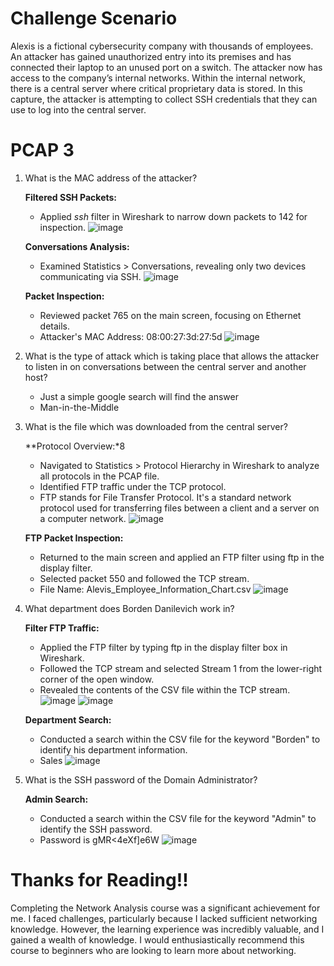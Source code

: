 # Challenge Scenario
Alexis is a fictional cybersecurity company with thousands of employees. An attacker has gained unauthorized entry into its premises and has connected their laptop to an unused port on a switch. The attacker now has access to the company’s internal networks. Within the internal network, there is a central server where critical proprietary data is stored. In this capture, the attacker is attempting to collect SSH credentials that they can use to log into the central server.
# PCAP 3
1. What is the MAC address of the attacker?

   **Filtered SSH Packets:**
   - Applied *ssh*  filter in Wireshark to narrow down packets to 142 for inspection.
     ![image](https://github.com/ZuanAce/SecurityBlueTeam_challenge/assets/147037911/2a0cbc11-be19-4ff5-96f9-79517f80a034)
   
   **Conversations Analysis:**
   - Examined Statistics > Conversations, revealing only two devices communicating via SSH.
     ![image](https://github.com/ZuanAce/SecurityBlueTeam_challenge/assets/147037911/3fb02e1d-2567-4014-9eb3-d06dd9efa409)
   
   **Packet Inspection:**
   - Reviewed packet 765 on the main screen, focusing on Ethernet details.
   - Attacker's MAC Address: 08:00:27:3d:27:5d
     ![image](https://github.com/ZuanAce/SecurityBlueTeam_challenge/assets/147037911/f436695b-2c3e-45ac-91d9-b95ac2139018)

2. What is the type of attack which is taking place that allows the attacker to listen in on conversations between the central server and another host?

   - Just a simple google search will find the answer
   - Man-in-the-Middle
     
3. What is the file which was downloaded from the central server?

   **Protocol Overview:*8
   - Navigated to Statistics > Protocol Hierarchy in Wireshark to analyze all protocols in the PCAP file.
   - Identified FTP traffic under the TCP protocol.
   - FTP stands for File Transfer Protocol. It's a standard network protocol used for transferring files between a client and a server on a computer network.
     ![image](https://github.com/ZuanAce/SecurityBlueTeam_challenge/assets/147037911/bf9f1f5c-20eb-48de-90a4-38f7418eeaa5)
   
   **FTP Packet Inspection:**
   - Returned to the main screen and applied an FTP filter using ftp in the display filter.
   - Selected packet 550 and followed the TCP stream.
   - File Name: Alevis_Employee_Information_Chart.csv
     ![image](https://github.com/ZuanAce/SecurityBlueTeam_challenge/assets/147037911/c98c92e4-22e4-4454-a140-9383dafd4442)

4. What department does Borden Danilevich work in?

   **Filter FTP Traffic:**
   - Applied the FTP filter by typing ftp in the display filter box in Wireshark.
   - Followed the TCP stream and selected Stream 1 from the lower-right corner of the open window.
   - Revealed the contents of the CSV file within the TCP stream.
     ![image](https://github.com/ZuanAce/SecurityBlueTeam_challenge/assets/147037911/6d8cb22d-32db-4585-8674-3d2d1f15583d)
     ![image](https://github.com/ZuanAce/SecurityBlueTeam_challenge/assets/147037911/77d0a92a-2dd9-4ec9-8b9c-ba613d51ca3a)
   
   **Department Search:**
   - Conducted a search within the CSV file for the keyword "Borden" to identify his department information.
   - Sales
     ![image](https://github.com/ZuanAce/SecurityBlueTeam_challenge/assets/147037911/56cd6cf7-422c-486b-a134-0415ccfec64f)

6. What is the SSH password of the Domain Administrator?

   **Admin Search:**
   - Conducted a search within the CSV file for the keyword "Admin" to identify the SSH password.
   - Password is gMR<4eXf]e6W
     ![image](https://github.com/ZuanAce/SecurityBlueTeam_challenge/assets/147037911/3238dca4-f89f-4abd-acb6-7f67d85e4315)

# Thanks for Reading!!
Completing the Network Analysis course was a significant achievement for me. I faced challenges, particularly because I lacked sufficient networking knowledge. However, the learning experience was incredibly valuable, and I gained a wealth of knowledge. I would enthusiastically recommend this course to beginners who are looking to learn more about networking.
